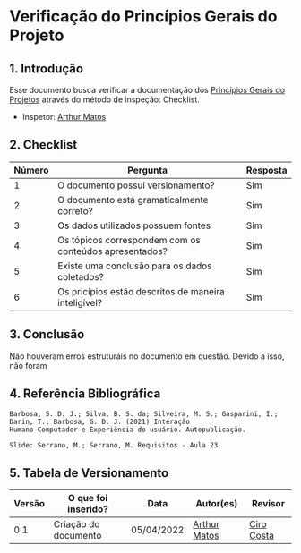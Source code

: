 # Verificação do Princípios Gerais do Projeto

## 1. Introdução

Esse documento busca verificar a documentação dos [Princípios Gerais do Projetos](/analise-de-requisitos/principios-gerais.md) através do método de inspeção: Checklist. 
- Inspetor: [Arthur Matos](https://github.com/Arthur-Gaudium)

## 2. Checklist

Número | Pergunta | Resposta
---    |   ---    |    ---
1| O documento possui versionamento?| Sim
2| O documento está gramaticalmente correto?| Sim
3| Os dados utilizados possuem fontes| Sim
4| Os tópicos correspondem com os conteúdos apresentados? | Sim
5| Existe uma conclusão para os dados coletados?| Sim
6| Os pricípios estão descritos de maneira inteligível?| Sim

## 3. Conclusão

Não houveram erros estruturáis no documento em questão. Devido a isso, não foram

## 4. Referência Bibliográfica
    Barbosa, S. D. J.; Silva, B. S. da; Silveira, M. S.; Gasparini, I.; Darin, T.; Barbosa, G. D. J. (2021) Interação
    Humano-Computador e Experiência do usuário. Autopublicação.

    Slide: Serrano, M.; Serrano, M. Requisitos - Aula 23.

## 5. Tabela de Versionamento
Versão |  O que foi inserido? | Data | Autor(es)| Revisor |
---- |----- | ---- | ---- | ---- |
0.1| Criação do documento | 05/04/2022| [Arthur Matos](https://github.com/Arthur-Gaudium) | [Ciro Costa](https://github.com/ciro-c)|
